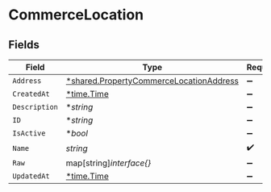 # CommerceLocation


## Fields

| Field                                                                                                    | Type                                                                                                     | Required                                                                                                 | Description                                                                                              |
| -------------------------------------------------------------------------------------------------------- | -------------------------------------------------------------------------------------------------------- | -------------------------------------------------------------------------------------------------------- | -------------------------------------------------------------------------------------------------------- |
| `Address`                                                                                                | [*shared.PropertyCommerceLocationAddress](../../../pkg/models/shared/propertycommercelocationaddress.md) | :heavy_minus_sign:                                                                                       | N/A                                                                                                      |
| `CreatedAt`                                                                                              | [*time.Time](https://pkg.go.dev/time#Time)                                                               | :heavy_minus_sign:                                                                                       | N/A                                                                                                      |
| `Description`                                                                                            | **string*                                                                                                | :heavy_minus_sign:                                                                                       | N/A                                                                                                      |
| `ID`                                                                                                     | **string*                                                                                                | :heavy_minus_sign:                                                                                       | N/A                                                                                                      |
| `IsActive`                                                                                               | **bool*                                                                                                  | :heavy_minus_sign:                                                                                       | N/A                                                                                                      |
| `Name`                                                                                                   | *string*                                                                                                 | :heavy_check_mark:                                                                                       | N/A                                                                                                      |
| `Raw`                                                                                                    | map[string]*interface{}*                                                                                 | :heavy_minus_sign:                                                                                       | N/A                                                                                                      |
| `UpdatedAt`                                                                                              | [*time.Time](https://pkg.go.dev/time#Time)                                                               | :heavy_minus_sign:                                                                                       | N/A                                                                                                      |